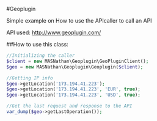 #Geoplugin

Simple example on How to use the APIcaller to call an API

API used: http://www.geoplugin.com/

##How to use this class:
```php
//Initializing the caller
$client = new MASNathan\Geoplugin\GeoPluginClient();
$geo = new MASNathan\Geoplugin\Geoplugin($client);

//Getting IP info
$geo->getLocation('173.194.41.223');
$geo->getLocation('173.194.41.223', 'EUR', true);
$geo->getLocation('173.194.41.223', 'USD', true);

//Get the last request and response to the API
var_dump($geo->getLastOperation());
```
